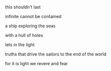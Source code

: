 this shouldn't last

infinite cannot be contained

a ship exploring the seas

with a hull of holes

lets in the light

truths that drive the sailors to the end of the world

for it is light we revere and fear



